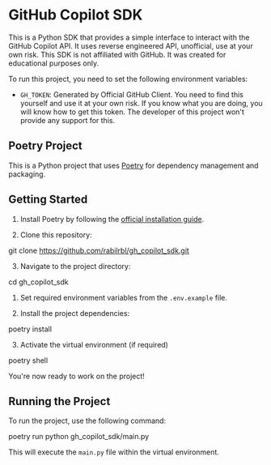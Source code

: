 # GitHub Copilot SDK

This is a Python SDK that provides a simple interface to interact with the GitHub Copilot API. It uses reverse engineered API, unofficial, use at your own risk. This SDK is not affiliated with GitHub. It was created for educational purposes only.

To run this project, you need to set the following environment variables:
- `GH_TOKEN`: Generated by Official GitHub Client. You need to find this yourself and use it at your own risk. If you know what you are doing, you will know how to get this token. The developer of this project won't provide any support for this.

## Poetry Project

This is a Python project that uses [Poetry](https://python-poetry.org/) for dependency management and packaging.

## Getting Started

1. Install Poetry by following the [official installation guide](https://python-poetry.org/docs/#installation).

2. Clone this repository:

git clone https://github.com/rabilrbl/gh_copilot_sdk.git

3. Navigate to the project directory:

cd gh_copilot_sdk

1. Set required environment variables from the `.env.example` file.

2. Install the project dependencies:

poetry install

3. Activate the virtual environment (if required)

poetry shell

You're now ready to work on the project!

## Running the Project

To run the project, use the following command:

poetry run python gh_copilot_sdk/main.py

This will execute the `main.py` file within the virtual environment.
